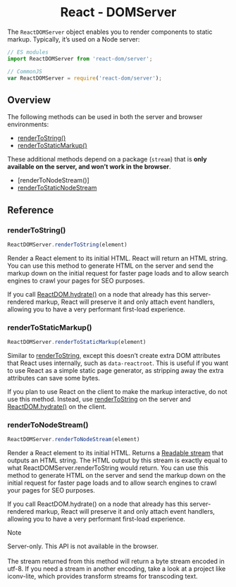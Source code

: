 <link rel="stylesheet" href="https://cdn.jsdelivr.net/npm/bootstrap-icons@1.5.0/font/bootstrap-icons.css">
<link rel="stylesheet" href="../source.css">

<h1 style="text-align:center">React - DOMServer</h1>

The `ReactDOMServer` object enables you to render components to static markup. Typically, it’s used on a Node server:
```jsx
// ES modules 
import ReactDOMServer from 'react-dom/server';

// CommonJS
var ReactDOMServer = require('react-dom/server');
```

## Overview
The following methods can be used in both the server and browser environments:
* [renderToString()]()
* [renderToStaticMarkup()]()

These additional methods depend on a package (`stream`) that is **only available on the server, and won’t work in the browser**.
* [renderToNodeStream()]
* [renderToStaticNodeStream]()

## Reference

### renderToString()
```jsx
ReactDOMServer.renderToString(element)
```
Render a React element to its initial HTML. React will return an HTML string. You can use this method to generate HTML on the server and send the markup down on the initial request for faster page loads and to allow search engines to crawl your pages for SEO purposes.

If you call [ReactDOM.hydrate()]() on a node that already has this server-rendered markup, React will preserve it and only attach event handlers, allowing you to have a very performant first-load experience.

### renderToStaticMarkup()
```jsx
ReactDOMServer.renderToStaticMarkup(element)
```
Similar to [renderToString](), except this doesn’t create extra DOM attributes that React uses internally, such as `data-reactroot`. This is useful if you want to use React as a simple static page generator, as stripping away the extra attributes can save some bytes.

If you plan to use React on the client to make the markup interactive, do not use this method. Instead, use [renderToString]() on the server and [ReactDOM.hydrate()]() on the client.

### renderToNodeStream()
```jsx
ReactDOMServer.renderToNodeStream(element)
```
Render a React element to its initial HTML. Returns a [Readable stream](https://nodejs.org/api/stream.html#stream_readable_streams) that outputs an HTML string. The HTML output by this stream is exactly equal to what ReactDOMServer.renderToString would return. You can use this method to generate HTML on the server and send the markup down on the initial request for faster page loads and to allow search engines to crawl your pages for SEO purposes.

If you call ReactDOM.hydrate() on a node that already has this server-rendered markup, React will preserve it and only attach event handlers, allowing you to have a very performant first-load experience.

> [!NOTE]
> Server-only. This API is not available in the browser.</br></br>
> The stream returned from this method will return a byte stream encoded in utf-8. If you need a stream in another encoding, take a look at a project like iconv-lite, which provides transform streams for transcoding text.

